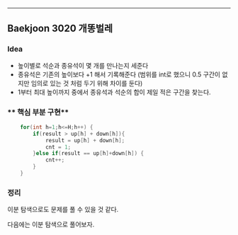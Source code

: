 ---
## Baekjoon 3020 개똥벌레
### **Idea**
* 높이별로 석순과 종유석이 몇 개를 만나는지 세준다
* 종유석은 기존의 높이보다 +1 해서 기록해준다 (범위를 int로 했으니 0.5 구간이 없지만 임의로 있는 것 처럼 두기 위해 차이를 둔다)
* 1부터 최대 높이까지 중에서 종유석과 석순의 합이 제일 적은 구간을 찾는다.

### ** 핵심 부분 구현**
```java
	for(int h=1;h<=H;h++) {
		if(result > up[h] + down[h]){
			result = up[h] + down[h];
			cnt = 1;
		}else if(result == up[h]+down[h]) {
			cnt++;
		}
	}
```

### 정리
이분 탐색으로도 문제를 풀 수 있을 것 같다.

다음에는 이분 탐색으로 풀어보자. 